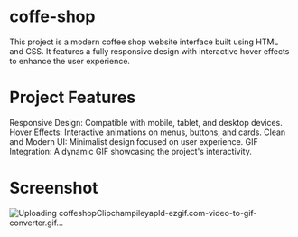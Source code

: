 # coffe-shop

This project is a modern coffee shop website interface built using HTML and CSS. It features a fully responsive design with interactive hover effects to enhance the user experience.

# Project Features

Responsive Design: Compatible with mobile, tablet, and desktop devices.
Hover Effects: Interactive animations on menus, buttons, and cards.
Clean and Modern UI: Minimalist design focused on user experience.
GIF Integration: A dynamic GIF showcasing the project's interactivity.

# Screenshot

![Uploading coffeshopClipchampileyapld-ezgif.com-video-to-gif-converter.gif…]()

